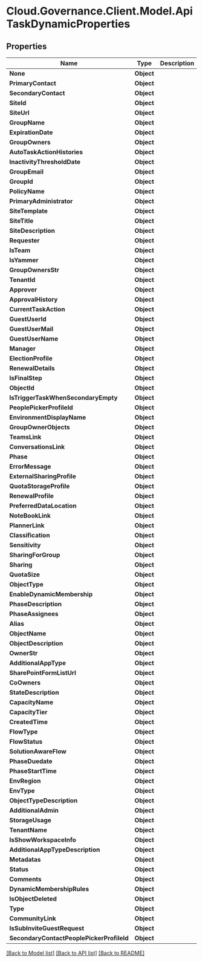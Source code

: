 # Cloud.Governance.Client.Model.ApiTaskDynamicProperties
## Properties

Name | Type | Description | Notes
------------ | ------------- | ------------- | -------------
**None** | **Object** |  | [optional] 
**PrimaryContact** | **Object** |  | [optional] 
**SecondaryContact** | **Object** |  | [optional] 
**SiteId** | **Object** |  | [optional] 
**SiteUrl** | **Object** |  | [optional] 
**GroupName** | **Object** |  | [optional] 
**ExpirationDate** | **Object** |  | [optional] 
**GroupOwners** | **Object** |  | [optional] 
**AutoTaskActionHistories** | **Object** |  | [optional] 
**InactivityThresholdDate** | **Object** |  | [optional] 
**GroupEmail** | **Object** |  | [optional] 
**GroupId** | **Object** |  | [optional] 
**PolicyName** | **Object** |  | [optional] 
**PrimaryAdministrator** | **Object** |  | [optional] 
**SiteTemplate** | **Object** |  | [optional] 
**SiteTitle** | **Object** |  | [optional] 
**SiteDescription** | **Object** |  | [optional] 
**Requester** | **Object** |  | [optional] 
**IsTeam** | **Object** |  | [optional] 
**IsYammer** | **Object** |  | [optional] 
**GroupOwnersStr** | **Object** |  | [optional] 
**TenantId** | **Object** |  | [optional] 
**Approver** | **Object** |  | [optional] 
**ApprovalHistory** | **Object** |  | [optional] 
**CurrentTaskAction** | **Object** |  | [optional] 
**GuestUserId** | **Object** |  | [optional] 
**GuestUserMail** | **Object** |  | [optional] 
**GuestUserName** | **Object** |  | [optional] 
**Manager** | **Object** |  | [optional] 
**ElectionProfile** | **Object** |  | [optional] 
**RenewalDetails** | **Object** |  | [optional] 
**IsFinalStep** | **Object** |  | [optional] 
**ObjectId** | **Object** |  | [optional] 
**IsTriggerTaskWhenSecondaryEmpty** | **Object** |  | [optional] 
**PeoplePickerProfileId** | **Object** |  | [optional] 
**EnvironmentDisplayName** | **Object** |  | [optional] 
**GroupOwnerObjects** | **Object** |  | [optional] 
**TeamsLink** | **Object** |  | [optional] 
**ConversationsLink** | **Object** |  | [optional] 
**Phase** | **Object** |  | [optional] 
**ErrorMessage** | **Object** |  | [optional] 
**ExternalSharingProfile** | **Object** |  | [optional] 
**QuotaStorageProfile** | **Object** |  | [optional] 
**RenewalProfile** | **Object** |  | [optional] 
**PreferredDataLocation** | **Object** |  | [optional] 
**NoteBookLink** | **Object** |  | [optional] 
**PlannerLink** | **Object** |  | [optional] 
**Classification** | **Object** |  | [optional] 
**Sensitivity** | **Object** |  | [optional] 
**SharingForGroup** | **Object** |  | [optional] 
**Sharing** | **Object** |  | [optional] 
**QuotaSize** | **Object** |  | [optional] 
**ObjectType** | **Object** |  | [optional] 
**EnableDynamicMembership** | **Object** |  | [optional] 
**PhaseDescription** | **Object** |  | [optional] 
**PhaseAssignees** | **Object** |  | [optional] 
**Alias** | **Object** |  | [optional] 
**ObjectName** | **Object** |  | [optional] 
**ObjectDescription** | **Object** |  | [optional] 
**OwnerStr** | **Object** |  | [optional] 
**AdditionalAppType** | **Object** |  | [optional] 
**SharePointFormListUrl** | **Object** |  | [optional] 
**CoOwners** | **Object** |  | [optional] 
**StateDescription** | **Object** |  | [optional] 
**CapacityName** | **Object** |  | [optional] 
**CapacityTier** | **Object** |  | [optional] 
**CreatedTime** | **Object** |  | [optional] 
**FlowType** | **Object** |  | [optional] 
**FlowStatus** | **Object** |  | [optional] 
**SolutionAwareFlow** | **Object** |  | [optional] 
**PhaseDuedate** | **Object** |  | [optional] 
**PhaseStartTime** | **Object** |  | [optional] 
**EnvRegion** | **Object** |  | [optional] 
**EnvType** | **Object** |  | [optional] 
**ObjectTypeDescription** | **Object** |  | [optional] 
**AdditionalAdmin** | **Object** |  | [optional] 
**StorageUsage** | **Object** |  | [optional] 
**TenantName** | **Object** |  | [optional] 
**IsShowWorkspaceInfo** | **Object** |  | [optional] 
**AdditionalAppTypeDescription** | **Object** |  | [optional] 
**Metadatas** | **Object** |  | [optional] 
**Status** | **Object** |  | [optional] 
**Comments** | **Object** |  | [optional] 
**DynamicMembershipRules** | **Object** |  | [optional] 
**IsObjectDeleted** | **Object** |  | [optional] 
**Type** | **Object** |  | [optional] 
**CommunityLink** | **Object** |  | [optional] 
**IsSubInviteGuestRequest** | **Object** |  | [optional] 
**SecondaryContactPeoplePickerProfileId** | **Object** |  | [optional] 

[[Back to Model list]](../README.md#documentation-for-models) [[Back to API list]](../README.md#documentation-for-api-endpoints) [[Back to README]](../README.md)

